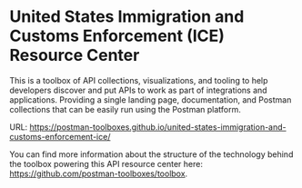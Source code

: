 # United States Immigration and Customs Enforcement (ICE) Resource Center
This is a toolbox of API collections, visualizations, and tooling to help developers discover and put APIs to work as part of integrations and applications. Providing a single landing page, documentation, and Postman collections that can be easily run using the Postman platform.

URL: https://postman-toolboxes.github.io/united-states-immigration-and-customs-enforcement-ice/

You can find more information about the structure of the technology behind the toolbox powering this API resource center here: https://github.com/postman-toolboxes/toolbox.
